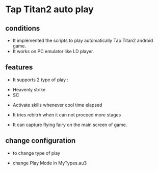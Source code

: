 # Tap Titan2 auto play

## conditions
 - It implemented the scripts to play automatically Tap Titan2 android game. 
 - It works on PC emulator like LD player.

## features
* It supports 2 type of play : 
 - Heavenly strike 
 - SC 

* Activate skills whenever cool time elapsed

* It tries rebitrh when it can not proceed more stages

* It can capture flying fairy on the main screen of game. 

## change configuration
* to change type of play
 - change Play Mode in MyTypes.au3
 

